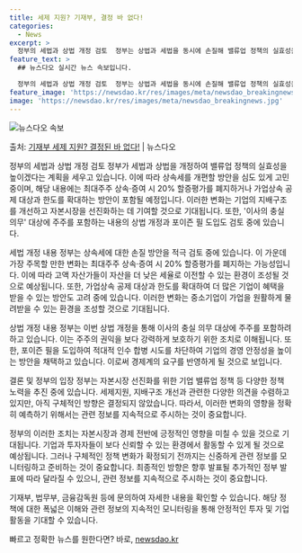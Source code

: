 ```yaml
---
title: 세제 지원? 기재부, 결정 바 없다!
categories:
  - News
excerpt: >
  정부의 세법과 상법 개정 검토  정부는 상법과 세법을 동시에 손질해 밸류업 정책의 실효성을 높이겠다는 복안입…
feature_text: >
  ## 뉴스다오 실시간 뉴스 속보입니다.

  정부의 세법과 상법 개정 검토  정부는 상법과 세법을 동시에 손질해 밸류업 정책의 실효성을 높이겠다는 복안입…
feature_image: 'https://newsdao.kr/res/images/meta/newsdao_breakingnews.jpg'
image: 'https://newsdao.kr/res/images/meta/newsdao_breakingnews.jpg'
---
```


![뉴스다오 속보](https://newsdao.kr/res/images/meta/newsdao_breakingnews.jpg)

<p>출처: <a href="https://newsdao.kr/4243" rel="dofollow">기재부 세제 지원? 결정된 바 없다!</a> | 뉴스다오</p>

정부의 세법과 상법 개정 검토
정부가 세법과 상법을 개정하여 밸류업 정책의 실효성을 높이겠다는 계획을 세우고 있습니다. 이에 따라 상속세를 개편할 방안을 심도 있게 고민 중이며, 해당 내용에는 최대주주 상속·증여 시 20% 할증평가를 폐지하거나 가업상속 공제 대상과 한도를 확대하는 방안이 포함될 예정입니다. 이러한 변화는 기업의 지배구조를 개선하고 자본시장을 선진화하는 데 기여할 것으로 기대됩니다. 또한, '이사의 충실 의무' 대상에 주주를 포함하는 내용의 상법 개정과 포이즌 필 도입도 검토 중에 있습니다.

세법 개정 내용
정부는 상속세에 대한 손질 방안을 적극 검토 중에 있습니다. 이 가운데 가장 주목할 만한 변화는 최대주주 상속·증여 시 20% 할증평가를 폐지하는 가능성입니다. 이에 따라 고액 자산가들이 자산을 더 낮은 세율로 이전할 수 있는 환경이 조성될 것으로 예상됩니다. 또한, 가업상속 공제 대상과 한도를 확대하여 더 많은 기업이 혜택을 받을 수 있는 방안도 고려 중에 있습니다. 이러한 변화는 중소기업이 가업을 원활하게 물려받을 수 있는 환경을 조성할 것으로 기대됩니다.

상법 개정 내용
정부는 이번 상법 개정을 통해 이사의 충실 의무 대상에 주주를 포함하려 하고 있습니다. 이는 주주의 권익을 보다 강력하게 보호하기 위한 조치로 이해됩니다. 또한, 포이즌 필을 도입하여 적대적 인수 합병 시도를 차단하여 기업의 경영 안정성을 높이는 방안을 채택하고 있습니다. 이로써 경제계의 요구를 반영하게 될 것으로 보입니다.

결론 및 정부의 입장
정부는 자본시장 선진화를 위한 기업 밸류업 정책 등 다양한 정책 노력을 추진 중에 있습니다. 세제지원, 지배구조 개선과 관련한 다양한 의견을 수렴하고 있지만, 아직 구체적인 방향은 결정되지 않았습니다. 따라서, 이러한 변화의 영향을 정확히 예측하기 위해서는 관련 정보를 지속적으로 주시하는 것이 중요합니다.

정부의 이러한 조치는 자본시장과 경제 전반에 긍정적인 영향을 미칠 수 있을 것으로 기대됩니다. 기업과 투자자들이 보다 신뢰할 수 있는 환경에서 활동할 수 있게 될 것으로 예상됩니다. 그러나 구체적인 정책 변화가 확정되기 전까지는 신중하게 관련 정보를 모니터링하고 준비하는 것이 중요합니다. 최종적인 방향은 향후 발표될 추가적인 정부 발표에 따라 달라질 수 있으니, 관련 정보를 지속적으로 주시하는 것이 중요합니다.

기재부, 법무부, 금융감독원 등에 문의하여 자세한 내용을 확인할 수 있습니다. 해당 정책에 대한 폭넓은 이해와 관련 정보의 지속적인 모니터링을 통해 안정적인 투자 및 기업 활동을 기대할 수 있습니다. 

빠르고 정확한 뉴스를 원한다면? 바로, <a href="https://newsdao.kr" rel="dofollow">newsdao.kr</a>


